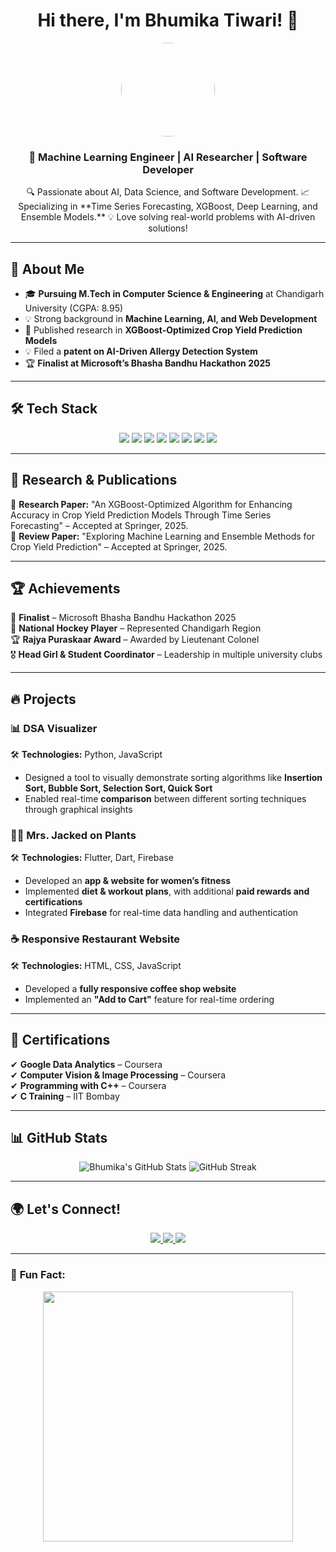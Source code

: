 <h1 align="center">Hi there, I'm Bhumika Tiwari! 👋</h1>  
<p align="center">
  <img src="https://github.com/bhumika8888.png" width="150" height="150" style="border-radius:50%" />
</p>

<h3 align="center">🚀 Machine Learning Engineer | AI Researcher | Software Developer</h3>  
<p align="center">
🔍 Passionate about AI, Data Science, and Software Development.  
📈 Specializing in **Time Series Forecasting, XGBoost, Deep Learning, and Ensemble Models.**  
💡 Love solving real-world problems with AI-driven solutions!  
</p>  

---

## 🔹 **About Me**
- 🎓 **Pursuing M.Tech in Computer Science & Engineering** at Chandigarh University (CGPA: 8.95)  
- 💡 Strong background in **Machine Learning, AI, and Web Development**  
- 📜 Published research in **XGBoost-Optimized Crop Yield Prediction Models**  
- 💡 Filed a **patent on AI-Driven Allergy Detection System**  
- 🏆 **Finalist at Microsoft’s Bhasha Bandhu Hackathon 2025**  

---

## 🛠 **Tech Stack**
<p align="center">
  <img src="https://img.shields.io/badge/Python-3776AB?style=for-the-badge&logo=python&logoColor=white"/>
  <img src="https://img.shields.io/badge/C++-00599C?style=for-the-badge&logo=c%2B%2B&logoColor=white"/>
  <img src="https://img.shields.io/badge/JavaScript-F7DF1E?style=for-the-badge&logo=javascript&logoColor=black"/>
  <img src="https://img.shields.io/badge/Flutter-02569B?style=for-the-badge&logo=flutter&logoColor=white"/>
  <img src="https://img.shields.io/badge/Dart-0175C2?style=for-the-badge&logo=dart&logoColor=white"/>
  <img src="https://img.shields.io/badge/XGBoost-FF6600?style=for-the-badge&logo=boost&logoColor=white"/>
  <img src="https://img.shields.io/badge/HTML5-E34F26?style=for-the-badge&logo=html5&logoColor=white"/>
  <img src="https://img.shields.io/badge/CSS3-1572B6?style=for-the-badge&logo=css3&logoColor=white"/>
</p>

---

## 📖 **Research & Publications**
📜 **Research Paper:** "An XGBoost-Optimized Algorithm for Enhancing Accuracy in Crop Yield Prediction Models Through Time Series Forecasting" – Accepted at Springer, 2025.  
📜 **Review Paper:** "Exploring Machine Learning and Ensemble Methods for Crop Yield Prediction" – Accepted at Springer, 2025.  

---

## 🏆 **Achievements**
🏅 **Finalist** – Microsoft Bhasha Bandhu Hackathon 2025  
🏑 **National Hockey Player** – Represented Chandigarh Region  
🏆 **Rajya Puraskaar Award** – Awarded by Lieutenant Colonel  
🎖 **Head Girl & Student Coordinator** – Leadership in multiple university clubs  

---

## 🔥 **Projects**
### **📊 DSA Visualizer**  
🛠 **Technologies:** Python, JavaScript  
- Designed a tool to visually demonstrate sorting algorithms like **Insertion Sort, Bubble Sort, Selection Sort, Quick Sort**  
- Enabled real-time **comparison** between different sorting techniques through graphical insights  

### **🏋️‍♀️ Mrs. Jacked on Plants**  
🛠 **Technologies:** Flutter, Dart, Firebase  
- Developed an **app & website for women’s fitness**  
- Implemented **diet & workout plans**, with additional **paid rewards and certifications**  
- Integrated **Firebase** for real-time data handling and authentication  

### **☕ Responsive Restaurant Website**  
🛠 **Technologies:** HTML, CSS, JavaScript  
- Developed a **fully responsive coffee shop website**  
- Implemented an **"Add to Cart"** feature for real-time ordering  

---

## 📜 **Certifications**
✔ **Google Data Analytics** – Coursera  
✔ **Computer Vision & Image Processing** – Coursera  
✔ **Programming with C++** – Coursera  
✔ **C Training** – IIT Bombay  

---

## 📊 **GitHub Stats**
<p align="center">
  <img src="https://github-readme-stats.vercel.app/api?username=bhumika8888&show_icons=true&theme=radical" alt="Bhumika's GitHub Stats"/>
  <img src="https://github-readme-streak-stats.herokuapp.com/?user=bhumika8888&theme=radical" alt="GitHub Streak"/>
</p>

---

## 🌍 **Let's Connect!**
<p align="center">
  <a href="https://www.linkedin.com/in/bhumika-tiwari-003a731a0">
    <img src="https://img.shields.io/badge/LinkedIn-0A66C2?style=for-the-badge&logo=linkedin&logoColor=white"/>
  </a>
  <a href="mailto:tiwaribhumika2002@gmail.com">
    <img src="https://img.shields.io/badge/Email-D14836?style=for-the-badge&logo=gmail&logoColor=white"/>
  </a>
  <a href="https://v0-professional-portfolio-alpha.vercel.app/">
    <img src="https://img.shields.io/badge/Portfolio-ff5722?style=for-the-badge&logo=google-chrome&logoColor=white"/>
  </a>
</p>

---

### 🚀 **Fun Fact:**  
<p align="center">
  <img src="https://media.giphy.com/media/ZVik7pBtu9dNS/giphy.gif" width="400px"/>
</p>



